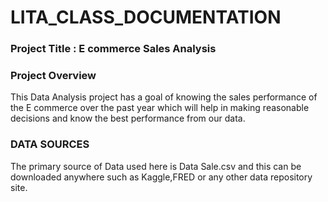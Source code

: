 # LITA_CLASS_DOCUMENTATION

### Project Title : E commerce Sales Analysis

### Project Overview
This Data Analysis project has a goal of knowing the sales performance of the E commerce over the past year which will help in making reasonable decisions and know the best performance from our data.

### DATA SOURCES
The primary source of Data used here is Data Sale.csv and this can be downloaded anywhere such as Kaggle,FRED or any other data repository site.
